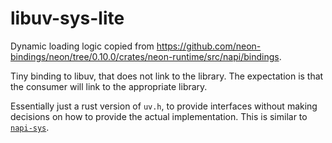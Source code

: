 # libuv-sys-lite

Dynamic loading logic copied from <https://github.com/neon-bindings/neon/tree/0.10.0/crates/neon-runtime/src/napi/bindings>.

Tiny binding to libuv, that does not link to the library. The expectation is that
the consumer will link to the appropriate library.

Essentially just a rust version of `uv.h`, to provide interfaces without making decisions
on how to provide the actual implementation. This is similar to [`napi-sys`](https://github.com/napi-rs/napi-sys).
